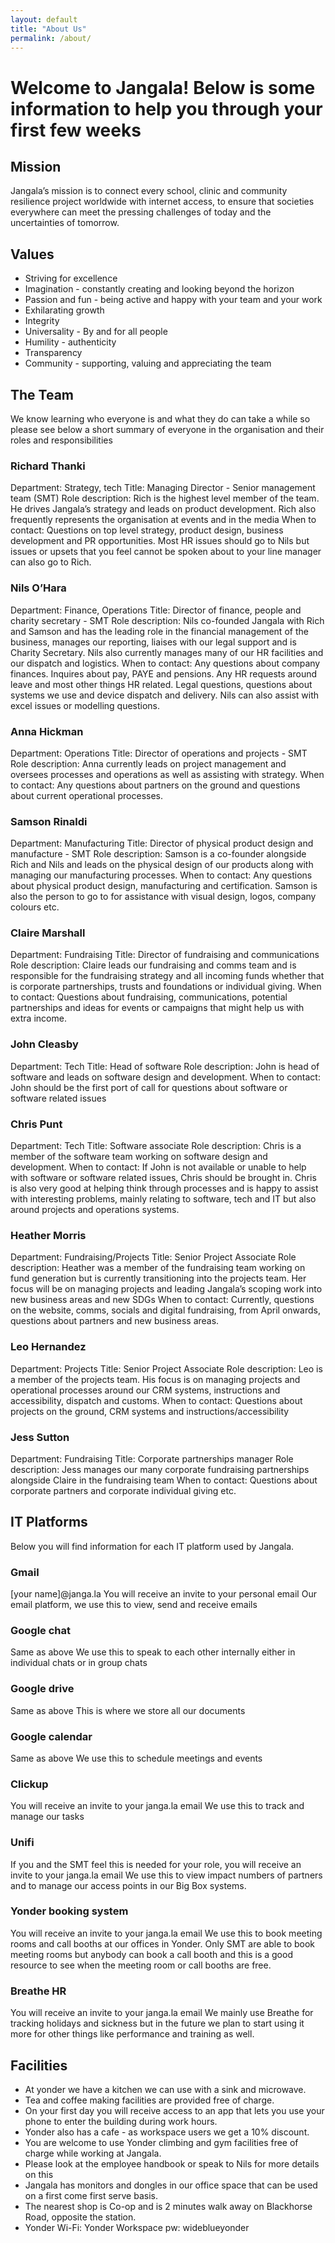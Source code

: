 ```yaml
---
layout: default
title: "About Us"
permalink: /about/
---
```


# Welcome to Jangala! Below is some information to help you through your first few weeks

## Mission
Jangala’s mission is to connect every school, clinic and community resilience project worldwide with internet access, to ensure that societies everywhere can meet the pressing challenges of today and the uncertainties of tomorrow.

## Values
- Striving for excellence 
- Imagination - constantly creating and looking beyond the horizon
- Passion and fun - being active and happy with your team and your work
- Exhilarating growth 
- Integrity
- Universality - By and for all people 
- Humility - authenticity
- Transparency 
- Community - supporting, valuing and appreciating the team

## The Team

We know learning who everyone is and what they do can take a while so please see below a short summary of everyone in the organisation and their roles and responsibilities

### Richard Thanki
Department: Strategy, tech
Title: Managing Director - Senior management team (SMT)
Role description: Rich is the highest level member of the team. He drives Jangala’s strategy and leads on product development. Rich also frequently represents the organisation at events and in the media
When to contact: Questions on top level strategy, product design, business development and PR opportunities. Most HR issues should go to Nils but issues or upsets that you feel cannot be spoken about to your line manager can also go to Rich.

### Nils O’Hara
Department: Finance, Operations
Title: Director of finance, people and charity secretary - SMT
Role description: Nils co-founded Jangala with Rich and Samson and has the leading role in the financial management of the business, manages our reporting, liaises with our legal support and is Charity Secretary. Nils also currently manages many of our HR facilities and our dispatch and logistics. 
When to contact: Any questions about company finances. Inquires about pay, PAYE and pensions. Any HR requests around leave and most other things HR related. Legal questions, questions about systems we use and device dispatch and delivery. Nils can also assist with excel issues or modelling questions. 

### Anna Hickman
Department: Operations
Title: Director of operations and projects - SMT
Role description: Anna currently leads on project management and oversees processes and operations as well as assisting with strategy. 
When to contact: Any questions about partners on the ground and questions about current operational processes.

### Samson Rinaldi
Department: Manufacturing
Title: Director of physical product design and manufacture - SMT
Role description: Samson is a co-founder alongside Rich and Nils and leads on the physical design of our products along with managing our manufacturing processes.
When to contact: Any questions about physical product design, manufacturing and certification. Samson is also the person to go to for assistance with visual design, logos, company colours etc.

### Claire Marshall
Department: Fundraising
Title: Director of fundraising and communications
Role description: Claire leads our fundraising and comms team and is responsible for the fundraising strategy and all incoming funds whether that is corporate partnerships, trusts and foundations or individual giving. 
When to contact: Questions about fundraising, communications, potential partnerships and ideas for events or campaigns that might help us with extra income.

### John Cleasby
Department: Tech
Title: Head of software
Role description: John is head of software and leads on software design and development. 
When to contact: John should be the first port of call for questions about software or software related issues

### Chris Punt
Department: Tech
Title: Software associate
Role description: Chris is a member of the software team working on software design and development.
When to contact: If John is not available or unable to help with software or software related issues, Chris should be brought in. Chris is also very good at helping think through processes and is happy to assist with interesting problems, mainly relating to software, tech and IT but also around projects and operations systems.

### Heather Morris
Department: Fundraising/Projects
Title: Senior Project Associate
Role description: Heather was a member of the fundraising team working on fund generation but is currently transitioning into the projects team. Her focus will be on managing projects and leading Jangala’s scoping work into new business areas and new SDGs 
When to contact: Currently, questions on the website, comms, socials and digital fundraising, from April onwards, questions about partners and new business areas.

### Leo Hernandez
Department: Projects
Title: Senior Project Associate
Role description: Leo is a member of the projects team. His focus is on managing projects and operational processes around our CRM systems, instructions and accessibility, dispatch and customs.
When to contact: Questions about projects on the ground, CRM systems and instructions/accessibility

### Jess Sutton
Department: Fundraising
Title: Corporate partnerships manager
Role description: Jess manages our many corporate fundraising partnerships alongside Claire in the fundraising team
When to contact: Questions about corporate partners and corporate individual giving etc.

## IT Platforms
Below you will find information for each IT platform used by Jangala. 

### Gmail
[your name]@janga.la You will receive an invite to your personal email
Our email platform, we use this to view, send and receive emails

### Google chat
Same as above
We use this to speak to each other internally either in individual chats or in group chats

### Google drive
Same as above
This is where we store all our documents

### Google calendar
Same as above
We use this to schedule meetings and events

### Clickup
You will receive an invite to your janga.la email
We use this to track and manage our tasks

### Unifi
If you and the SMT feel this is needed for your role, you will receive an invite to your janga.la email
We use this to view impact numbers of partners and to manage our access points in our Big Box systems.

### Yonder booking system
You will receive an invite to your janga.la email
We use this to book meeting rooms and call booths at our offices in Yonder. Only SMT are able to book meeting rooms but anybody can book a call booth and this is a good resource to see when the meeting room or call booths are free.

### Breathe HR
You will receive an invite to your janga.la email
We mainly use Breathe for tracking holidays and sickness but in the future we plan to start using it more for other things like performance and training as well.


## Facilities
- At yonder we have a kitchen we can use with a sink and microwave. 
- Tea and coffee making facilities are provided free of charge. 
- On your first day you will receive access to an app that lets you use your phone to enter the building during work hours.
- Yonder also has a cafe - as workspace users we get a 10% discount.
- You are welcome to use Yonder climbing and gym facilities free of charge while working at Jangala. 
- Please look at the employee handbook or speak to Nils for more details on this
- Jangala has monitors and dongles in our office space that can be used on a first come first serve basis.
- The nearest shop is Co-op and is 2 minutes walk away on Blackhorse Road, opposite the station.
- Yonder Wi-Fi: Yonder Workspace pw: wideblueyonder